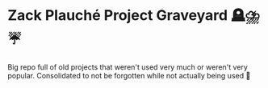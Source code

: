 # Zack Plauché Project Graveyard 🪦⛈️☔
Big repo full of old projects that weren't used very much or weren't very popular.
Consolidated to not be forgotten while not actually being used 🙂